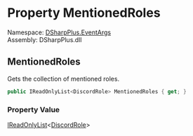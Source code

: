 # Property MentionedRoles

Namespace: [DSharpPlus.EventArgs](DSharpPlus.EventArgs.md)  
Assembly: DSharpPlus.dll

## <a id="DSharpPlus_EventArgs_MessageCreateEventArgs_MentionedRoles"></a>MentionedRoles

Gets the collection of mentioned roles.

```csharp
public IReadOnlyList<DiscordRole> MentionedRoles { get; }
```

### Property Value

[IReadOnlyList](https://learn.microsoft.com/dotnet/api/system.collections.generic.ireadonlylist\-1)<[DiscordRole](DSharpPlus.Entities.DiscordRole.md)\>


